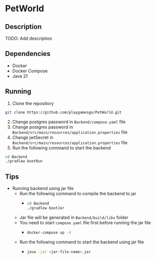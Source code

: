 # PetWorld

## Description
TODO: Add description

## Dependencies
- Docker
- Docker Compose
- Java 21

## Running
1. Clone the repository 
```sh
git clone https://github.com/playgamesgo/PetWorld.git
```
2. Change postgres password in `Backend/compose.yaml` file
3. Change postgres password in `Backend/src/main/resources/application.properties` file
4. Change jwtSecret in `Backend/src/main/resources/application.properties` file
5. Run the following command to start the backend
```sh
cd Backend
./gradlew bootRun
```

## Tips
- Running backend using jar file
  - Run the following command to compile the backend to jar
    - ```sh
      cd Backend
      ./gradlew bootJar
      ```
  - Jar file will be generated in `Backend/build/libs` folder
  - You need to start `compose.yaml` file first before running the jar file
    - ```sh
      docker-compose up -d
      ```
  - Run the following command to start the backend using jar file
    - ```sh
      java -jar <jar-file-name>.jar
      ```
